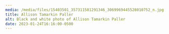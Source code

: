 ```yaml
---
media: /media/files/15403501_357311501291346_3069969445528010752_n.jpg
title: Allison Tamarkin Paller
alt: Black and white photo of Allison Tamarkin Paller
date: 2023-01-24T16:16:00-0500
---
```

